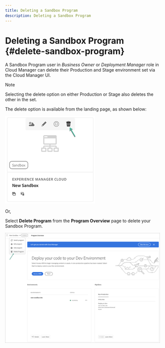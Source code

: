 ```yaml
---
title: Deleting a Sandbox Program 
description: Deleting a Sandbox Program 
---
```


# Deleting a Sandbox Program {#delete-sandbox-program}

A Sandbox Program user in *Business Owner* or *Deployment Manager* role in Cloud Manager can delete their Production and Stage environment set via the Cloud Manager UI. 

>[!NOTE]
>Selecting the delete option on either Production or Stage also deletes the other in the set.

The delete option is available from the landing page, as shown below:

   ![](assets/delete-sandbox1.png)

Or,

Select **Delete Program** from the **Program Overview** page to delete your Sandbox Program.

   ![](assets/delete-sandbox2.png)
